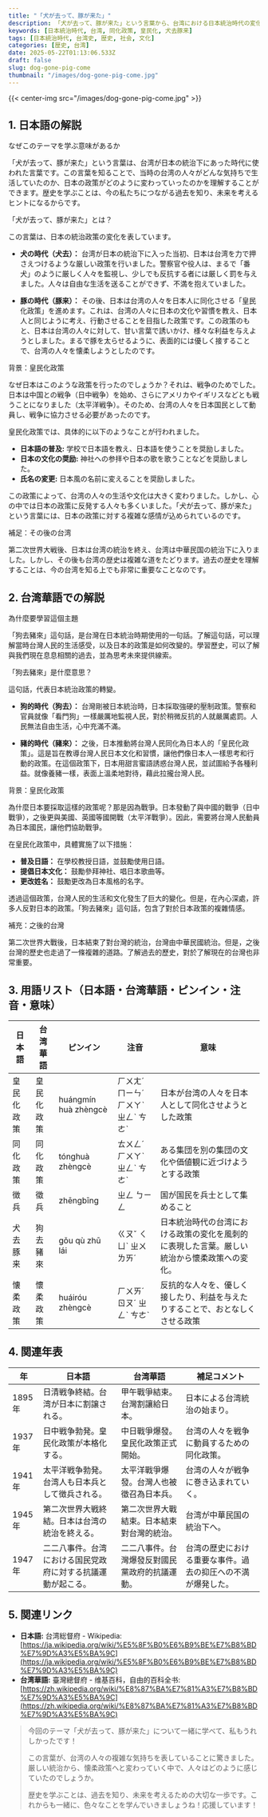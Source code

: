 ```yaml
---
title: "「犬が去って、豚が来た」"
description: 「犬が去って、豚が来た」という言葉から、台湾における日本統治時代の変化と人々の生活について学びます。
keywords: [日本統治時代, 台湾, 同化政策, 皇民化, 犬去豚来]
tags: [日本統治時代, 台湾史, 歴史, 社会, 文化]
categories: [歴史, 台湾]
date: 2025-05-22T01:13:06.533Z
draft: false
slug: dog-gone-pig-come
thumbnail: "/images/dog-gone-pig-come.jpg"
---
```


{{< center-img src="/images/dog-gone-pig-come.jpg" >}}

## 1. 日本語の解説

なぜこのテーマを学ぶ意味があるか

「犬が去って、豚が来た」という言葉は、台湾が日本の統治下にあった時代に使われた言葉です。この言葉を知ることで、当時の台湾の人々がどんな気持ちで生活していたのか、日本の政策がどのように変わっていったのかを理解することができます。歴史を学ぶことは、今の私たちにつながる過去を知り、未来を考えるヒントになるからです。

「犬が去って、豚が来た」とは？

この言葉は、日本の統治政策の変化を表しています。

*   **犬の時代（犬去）：** 台湾が日本の統治下に入った当初、日本は台湾を力で押さえつけるような厳しい政策を行いました。警察官や役人は、まるで「番犬」のように厳しく人々を監視し、少しでも反抗する者には厳しく罰を与えました。人々は自由な生活を送ることができず、不満を抱えていました。

*   **豚の時代（豚来）：** その後、日本は台湾の人々を日本人に同化させる「皇民化政策」を進めます。これは、台湾の人々に日本の文化や習慣を教え、日本人と同じように考え、行動させることを目指した政策です。この政策のもと、日本は台湾の人々に対して、甘い言葉で誘いかけ、様々な利益を与えようとしました。まるで豚を太らせるように、表面的には優しく接することで、台湾の人々を懐柔しようとしたのです。

背景：皇民化政策

なぜ日本はこのような政策を行ったのでしょうか？それは、戦争のためでした。日本は中国との戦争（日中戦争）を始め、さらにアメリカやイギリスなどとも戦うことになりました（太平洋戦争）。そのため、台湾の人々を日本国民として動員し、戦争に協力させる必要があったのです。

皇民化政策では、具体的に以下のようなことが行われました。

*   **日本語の普及:** 学校で日本語を教え、日本語を使うことを奨励しました。
*   **日本の文化の奨励:** 神社への参拝や日本の歌を歌うことなどを奨励しました。
*   **氏名の変更:** 日本風の名前に変えることを奨励しました。

この政策によって、台湾の人々の生活や文化は大きく変わりました。しかし、心の中では日本の政策に反発する人々も多くいました。「犬が去って、豚が来た」という言葉には、日本の政策に対する複雑な感情が込められているのです。

補足：その後の台湾

第二次世界大戦後、日本は台湾の統治を終え、台湾は中華民国の統治下に入りました。しかし、その後も台湾の歴史は複雑な道をたどります。過去の歴史を理解することは、今の台湾を知る上でも非常に重要なことなのです。

## 2. 台湾華語での解説

為什麼要學習這個主題

「狗去豬來」這句話，是台灣在日本統治時期使用的一句話。了解這句話，可以理解當時台灣人民的生活感受，以及日本的政策是如何改變的。學習歷史，可以了解與我們現在息息相關的過去，並為思考未來提供線索。

「狗去豬來」是什麼意思？

這句話，代表日本統治政策的轉變。

*   **狗的時代（狗去）：** 台灣剛被日本統治時，日本採取強硬的壓制政策。警察和官員就像「看門狗」一樣嚴厲地監視人民，對於稍微反抗的人就嚴厲處罰。人民無法自由生活，心中充滿不滿。

*   **豬的時代（豬來）：** 之後，日本推動將台灣人民同化為日本人的「皇民化政策」。這是旨在教導台灣人民日本文化和習慣，讓他們像日本人一樣思考和行動的政策。在這個政策下，日本用甜言蜜語誘惑台灣人民，並試圖給予各種利益。就像養豬一樣，表面上溫柔地對待，藉此拉攏台灣人民。

背景：皇民化政策

為什麼日本要採取這樣的政策呢？那是因為戰爭。日本發動了與中國的戰爭（日中戰爭），之後更與美國、英國等國開戰（太平洋戰爭）。因此，需要將台灣人民動員為日本國民，讓他們協助戰爭。

在皇民化政策中，具體實施了以下措施：

*   **普及日語：** 在學校教授日語，並鼓勵使用日語。
*   **提倡日本文化：** 鼓勵參拜神社、唱日本歌曲等。
*   **更改姓名：** 鼓勵更改為日本風格的名字。

透過這個政策，台灣人民的生活和文化發生了巨大的變化。但是，在內心深處，許多人反對日本的政策。「狗去豬來」這句話，包含了對於日本政策的複雜情感。

補充：之後的台灣

第二次世界大戰後，日本結束了對台灣的統治，台灣由中華民國統治。但是，之後台灣的歷史也走過了一條複雜的道路。了解過去的歷史，對於了解現在的台灣也非常重要。

## 3. 用語リスト（日本語・台湾華語・ピンイン・注音・意味）

| 日本語     | 台湾華語   | ピンイン     | 注音     | 意味                                                                                 |
| ---------- | -------- | ---------- | -------- | ------------------------------------------------------------------------------------ |
| 皇民化政策   | 皇民化政策 | huángmín huà zhèngcè | ㄏㄨㄤˊ ㄇㄧㄣˊ ㄏㄨㄚˋ ㄓㄥˋ ㄘㄜˋ | 日本が台湾の人々を日本人として同化させようとした政策                                                                    |
| 同化政策   | 同化政策   | tónghuà zhèngcè | ㄊㄨㄥˊ ㄏㄨㄚˋ ㄓㄥˋ ㄘㄜˋ | ある集団を別の集団の文化や価値観に近づけようとする政策                                                                  |
| 徴兵       | 徵兵       | zhēngbīng  | ㄓㄥ ㄅㄧㄥ | 国が国民を兵士として集めること                                                                       |
| 犬去豚来   | 狗去豬來   | gǒu qù zhū lái | ㄍㄡˇ ㄑㄩˋ ㄓㄨ ㄌㄞˊ | 日本統治時代の台湾における政策の変化を風刺的に表現した言葉。厳しい統治から懷柔政策への変化。                                                               |
| 懐柔政策   | 懷柔政策   | huáiróu zhèngcè | ㄏㄨㄞˊ ㄖㄡˊ ㄓㄥˋ ㄘㄜˋ | 反抗的な人々を、優しく接したり、利益を与えたりすることで、おとなしくさせる政策                                                            |

## 4. 関連年表

| 年       | 日本語                                                                   | 台湾華語                                                                  | 補足コメント                                                                          |
| -------- | ----------------------------------------------------------------------- | ---------------------------------------------------------------------- | ------------------------------------------------------------------------------------ |
| 1895年   | 日清戦争終結。台湾が日本に割譲される。                                                               | 甲午戰爭結束。台灣割讓給日本。                                                              | 日本による台湾統治の始まり。                                                              |
| 1937年   | 日中戦争勃発。皇民化政策が本格化する。                                                               | 中日戰爭爆發。皇民化政策正式開始。                                                              | 台湾の人々を戦争に動員するための同化政策。                                                          |
| 1941年   | 太平洋戦争勃発。台湾人も日本兵として徴兵される。                                                               | 太平洋戰爭爆發。台灣人也被徵召為日本兵。                                                              | 台湾の人々が戦争に巻き込まれていく。                                                              |
| 1945年   | 第二次世界大戦終結。日本は台湾の統治を終える。                                                               | 第二次世界大戰結束。日本結束對台灣的統治。                                                              | 台湾が中華民国の統治下へ。                                                                    |
| 1947年   | 二二八事件。台湾における国民党政府に対する抗議運動が起こる。                                                           | 二二八事件。台灣爆發反對國民黨政府的抗議運動。                                                           | 台湾の歴史における重要な事件。過去の抑圧への不満が爆発した。                                                    |

## 5. 関連リンク

*   **日本語:** 台湾総督府 - Wikipedia: [https://ja.wikipedia.org/wiki/%E5%8F%B0%E6%B9%BE%E7%B8%BD%E7%9D%A3%E5%BA%9C](https://ja.wikipedia.org/wiki/%E5%8F%B0%E6%B9%BE%E7%B8%BD%E7%9D%A3%E5%BA%9C)
*   **台湾華語:** 臺灣總督府 - 维基百科，自由的百科全书: [https://zh.wikipedia.org/wiki/%E8%87%BA%E7%81%A3%E7%B8%BD%E7%9D%A3%E5%BA%9C](https://zh.wikipedia.org/wiki/%E8%87%BA%E7%81%A3%E7%B8%BD%E7%9D%A3%E5%BA%9C)

> 今回のテーマ「犬が去って、豚が来た」について一緒に学べて、私もうれしかったです！
>
> この言葉が、台湾の人々の複雑な気持ちを表していることに驚きました。厳しい統治から、懐柔政策へと変わっていく中で、人々はどのように感じていたのでしょうか。
>
> 歴史を学ぶことは、過去を知り、未来を考えるための大切な一歩です。これからも一緒に、色々なことを学んでいきましょうね！応援しています！